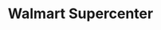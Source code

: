 ---
title: "Walmart Supercenter"
url: /chula-vista/walmart-supercenter-east-h-street/
shop: supermarket
---